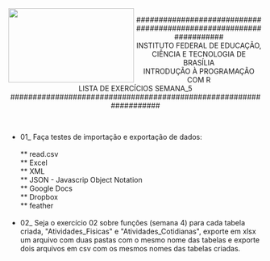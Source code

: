 <img align="left" img src="https://cloud.githubusercontent.com/assets/10408245/13290324/022a1f82-daf2-11e5-8179-00d828bf27a0.jpg" width="249px" height="147px" />

<p align="center">
###################################################################<br>
INSTITUTO FEDERAL DE EDUCAÇÃO, CIÊNCIA E TECNOLOGIA DE BRASÍLIA<br>
INTRODUÇÃO À PROGRAMAÇÃO COM R<br>
LISTA DE EXERCÍCIOS SEMANA_5<br>
###################################################################
</p>

<br>

* 01_ Faça testes de importação e exportação de dados:<br><br>
** read.csv<br>
** Excel<br>
** XML<br>
** JSON - Javascrip Object Notation<br>
** Google Docs<br>
** Dropbox<br>
** feather<br><br>
* 02_ Seja o exercício 02 sobre funções (semana 4) para cada tabela criada, "Atividades_Fisicas" e "Atividades_Cotidianas", exporte em xlsx um arquivo com duas pastas com o mesmo nome das tabelas e exporte dois arquivos em csv com os mesmos nomes das tabelas criadas.
